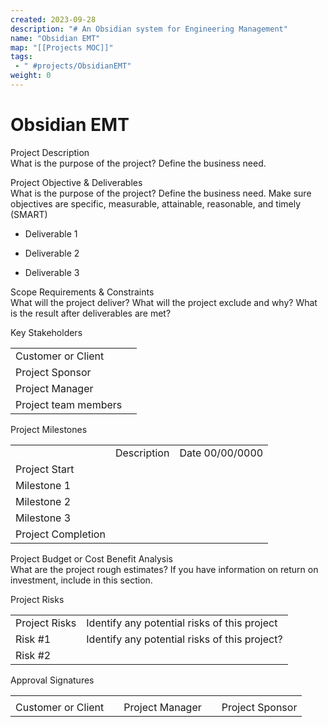 ```yaml
---
created: 2023-09-28
description: "# An Obsidian system for Engineering Management"
name: "Obsidian EMT"
map: "[[Projects MOC]]"
tags: 
 - " #projects/ObsidianEMT"
weight: 0
---
```

# Obsidian EMT

Project Description  
What is the purpose of the project? Define the business need.  
  
Project Objective & Deliverables  
What is the purpose of the project? Define the business need. Make sure objectives are specific, measurable, attainable, reasonable, and timely (SMART)

- Deliverable 1
    
- Deliverable 2
    
- Deliverable 3
    

  

Scope Requirements & Constraints  
What will the project deliver? What will the project exclude and why? What is the result after deliverables are met? 

  
Key Stakeholders 

|   |   |
|---|---|
|Customer or Client||
|Project Sponsor||
|Project Manager||
|Project team members||

  
Project Milestones 

|   |   |   |
|---|---|---|
||Description|Date 00/00/0000|
|Project Start|||
|Milestone 1|||
|Milestone 2|||
|Milestone 3|||
|Project Completion|||

  
Project Budget or Cost Benefit Analysis  
What are the project rough estimates? If you have information on return on investment, include in this section. 

  
Project Risks 

|   |   |
|---|---|
|Project Risks|Identify any potential risks of this project|
|Risk #1|Identify any potential risks of this project?|
|Risk #2||

  

Approval Signatures 

|   |   |   |   |   |
|---|---|---|---|---|
||||||
|Customer or Client||Project Manager||Project Sponsor|
